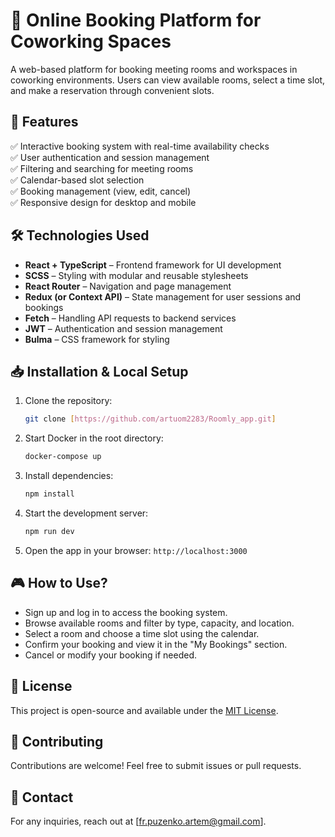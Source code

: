 # 🏢 Online Booking Platform for Coworking Spaces

A web-based platform for booking meeting rooms and workspaces in coworking environments. Users can view available rooms, select a time slot, and make a reservation through convenient slots.

## 🚀 Features
✅ Interactive booking system with real-time availability checks  
✅ User authentication and session management  
✅ Filtering and searching for meeting rooms  
✅ Calendar-based slot selection  
✅ Booking management (view, edit, cancel)  
✅ Responsive design for desktop and mobile  

## 🛠️ Technologies Used
- **React + TypeScript** – Frontend framework for UI development  
- **SCSS** – Styling with modular and reusable stylesheets  
- **React Router** – Navigation and page management  
- **Redux (or Context API)** – State management for user sessions and bookings  
- **Fetch** – Handling API requests to backend services  
- **JWT** – Authentication and session management  
- **Bulma** – CSS framework for styling  

## 📥 Installation & Local Setup
1. Clone the repository:
   ```sh
   git clone [https://github.com/artuom2283/Roomly_app.git]
   ```
2. Start Docker in the root directory:
   ```sh
   docker-compose up
   ```
3. Install dependencies:
   ```sh
   npm install
   ```
4. Start the development server:
   ```sh
   npm run dev
   ```
5. Open the app in your browser: `http://localhost:3000`

## 🎮 How to Use?
- Sign up and log in to access the booking system.
- Browse available rooms and filter by type, capacity, and location.
- Select a room and choose a time slot using the calendar.
- Confirm your booking and view it in the "My Bookings" section.
- Cancel or modify your booking if needed.

## 📄 License
This project is open-source and available under the [MIT License](LICENSE).

## 🤝 Contributing
Contributions are welcome! Feel free to submit issues or pull requests.

## 📧 Contact
For any inquiries, reach out at [fr.puzenko.artem@gmail.com].


